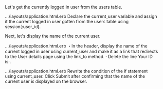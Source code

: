 Let's get the currently logged in user from the users table.
  
.../layouts/application.html.erb
Declare the current_user variable and assign it the current logged in user gotten from the users table using session[:user_id].


Next, let's display the name of the current user.
  
.../layouts/application.html.erb
・In the header, display the name of the current logged in user using current_user and make it as a link that redirects to the User details page using the link_to method.
· Delete the line Your ID is:.


.../layouts/application.html.erb
Rewrite the condition of the if statement using current_user.
Click Submit after confirming that the name of the current user is displayed on the browser.
